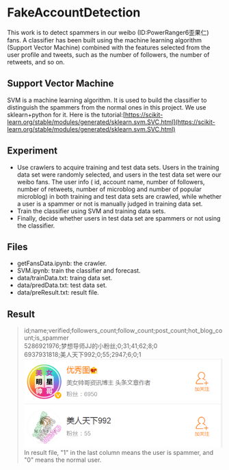# FakeAccountDetection
This work is to detect spammers in our weibo (ID:PowerRanger6歪果仁) fans. A classifier has been built using the machine learning algorithm (Support Vector Machine) combined with the features selected from the user profile and tweets, such as the number of followers, the number of retweets, and so on. 

## Support Vector Machine
SVM is a machine learning algorithm. It is used to build the classifier to distinguish the spammers from the normal ones in this project. We use sklearn+python for it. 
Here is the tutorial:[https://scikit-learn.org/stable/modules/generated/sklearn.svm.SVC.html](https://scikit-learn.org/stable/modules/generated/sklearn.svm.SVC.html)

## Experiment

* Use crawlers to acquire training and test data sets. Users in the training data set were randomly selected, and users in the test data set were our weibo fans. The user info ( id, account name, number of followers, number of retweets, number of microblog and number of popular microblog) in both training and test data sets are crawled, while whether a user is a spammer or not is manually judged in training data set.
* Train the classifier using SVM and training data sets.
* Finally, decide whether users in test data set are spammers or not using the classifier. 

## Files
* getFansData.ipynb: the crawler.
* SVM.ipynb: train the classifier and forecast.
* data/trainData.txt: traing data set.
* data/predData.txt: test data set.
* data/preResult.txt: result file.

## Result
>id;name;verified;followers_count;follow_count;post_count;hot_blog_count;is_spammer<br>
>5286921976;梦想导师JJ的小粉丝;0;31;41;62;8;0<br>
>6937931818;美人天下992;0;55;2947;6;0;1<br>
![](https://github.com/canlanqianyang/FakeAccountDetection/blob/master/pic.png)
In result file, "1" in the last column means the user is spammer, and "0" means the normal user.
